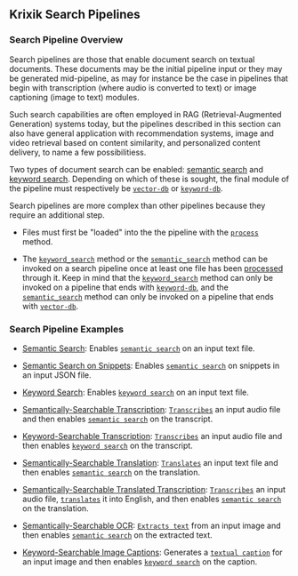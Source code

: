 ## Krixik Search Pipelines

### Search Pipeline Overview

Search pipelines are those that enable document search on textual documents. These documents may be the initial pipeline input or they may be generated mid-pipeline, as may for instance be the case in pipelines that begin with transcription (where audio is converted to text) or image captioning (image to text) modules.   

Such search capabilities are often employed in RAG (Retrieval-Augmented Generation) systems today, but the pipelines described in this section can also have general application with recommendation systems, image and video retrieval based on content similarity, and personalized content delivery, to name a few possibilitiess.

Two types of document search can be enabled: [semantic search](../../system/search_methods/semantic_search_method.md) and [keyword search](../../system/search_methods/keyword_search_method.md). Depending on which of these is sought, the final module of the pipeline must respectively be [`vector-db`](../../modules/database_modules/vector-db_module.md) or [`keyword-db`](../../modules/database_modules/keyword-db_module.md).

Search pipelines are more complex than other pipelines because they require an additional step.

- Files must first be "loaded" into the the pipeline with the [`process`](../../system/parameters_processing_files_through_pipelines/process_method.md) method.

- The [`keyword_search`](../../system/search_methods/keyword_search_method.md) method or the [`semantic_search`](../../system/search_methods/semantic_search_method.md) method can be invoked on a search pipeline once at least one file has been [processed](../../system/parameters_processing_files_through_pipelines/process_method.md) through it. Keep in mind that the [`keyword_search`](../../system/search_methods/keyword_search_method.md) method can only be invoked on a pipeline that ends with [`keyword-db`](../../modules/database_modules/keyword-db_module.md), and the [`semantic_search`](../../system/search_methods/semantic_search_method.md) method can only be invoked on a pipeline that ends with [`vector-db`](../../modules/database_modules/vector-db_module.md).

### Search Pipeline Examples

- [Semantic Search](multi_basic_semantic_search.md): Enables [`semantic search`](../../system/search_methods/semantic_search_method.md) on an input text file.

- [Semantic Search on Snippets](multi_snippet_semantic_search.md): Enables [`semantic search`](../../system/search_methods/semantic_search_method.md) on snippets in an input JSON file.

- [Keyword Search](multi_basic_keyword-search.md): Enables [`keyword search`](../../system/search_methods/keyword_search_method.md) on an input text file.

- [Semantically-Searchable Transcription](multi_semantically_searchable_transcription.md): [`Transcribes`](../../modules/ai_modules/transcribe_module.md) an input audio file and then enables [`semantic search`](../../system/search_methods/semantic_search_method.md) on the transcript.

- [Keyword-Searchable Transcription](multi_keyword_searchable_transcription.md): [`Transcribes`](../../modules/ai_modules/transcribe_module.md) an input audio file and then enables [`keyword search`](../../system/search_methods/keyword_search_method.md) on the transcript.

- [Semantically-Searchable Translation](multi_semantically_searchable_translation.md): [`Translates`](../../modules/ai_modules/translate_module.md) an input text file and then enables [`semantic search`](../../system/search_methods/semantic_search_method.md) on the translation.

- [Semantically-Searchable Translated Transcription](multi_semantically_searchable_translated_transcription.md): [`Transcribes`](../../modules/ai_modules/transcribe_module.md) an input audio file, [`translates`](../../modules/ai_modules/translate_module.md) it into English, and then enables [`semantic search`](../../system/search_methods/semantic_search_method.md) on the translation.

- [Semantically-Searchable OCR](multi_semantically_searchable_ocr.md): [`Extracts text`](../../modules/ai_modules/ocr_module.md) from an input image and then enables [`semantic search`](../../system/search_methods/semantic_search_method.md) on the extracted text.

- [Keyword-Searchable Image Captions](multi_keyword_searchable_image_captions.md): Generates a [`textual caption`](../../modules/ai_modules/caption_module.md) for an input image and then enables [`keyword search`](../../system/search_methods/keyword_search_method.md) on the caption.
